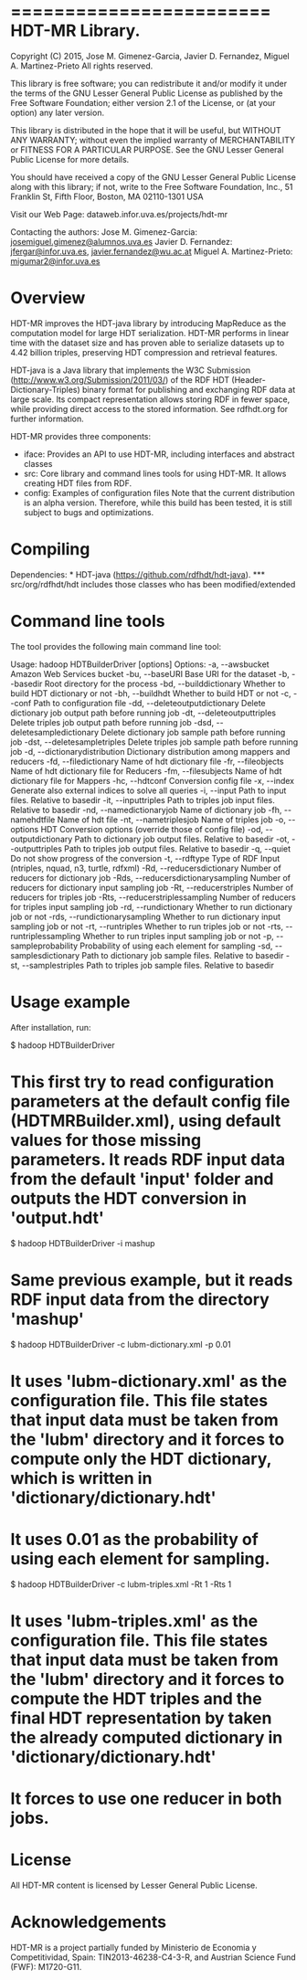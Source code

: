 ========================
 HDT-MR Library.
========================

Copyright (C) 2015, Jose M. Gimenez-Garcia, Javier D. Fernandez, Miguel A. Martinez-Prieto
All rights reserved.

This library is free software; you can redistribute it and/or
modify it under the terms of the GNU Lesser General Public
License as published by the Free Software Foundation; either
version 2.1 of the License, or (at your option) any later version.

This library is distributed in the hope that it will be useful,
but WITHOUT ANY WARRANTY; without even the implied warranty of
MERCHANTABILITY or FITNESS FOR A PARTICULAR PURPOSE.  See the GNU
Lesser General Public License for more details.

You should have received a copy of the GNU Lesser General Public
License along with this library; if not, write to the Free Software
Foundation, Inc., 51 Franklin St, Fifth Floor, Boston, MA  02110-1301  USA

Visit our Web Page: dataweb.infor.uva.es/projects/hdt-mr

Contacting the authors:
 Jose M. Gimenez-Garcia:    josemiguel.gimenez@alumnos.uva.es
 Javier D. Fernandez:       jfergar@infor.uva.es, javier.fernandez@wu.ac.at
 Miguel A. Martinez-Prieto: migumar2@infor.uva.es


Overview
=================

HDT-MR improves the HDT-java library by introducing MapReduce as the computation model for large HDT serialization. HDT-MR performs in linear time with the dataset size and has proven able to serialize datasets up to 4.42 billion triples, preserving HDT compression and retrieval features.

HDT-java is a Java library that implements the W3C Submission (http://www.w3.org/Submission/2011/03/) of the RDF HDT (Header-Dictionary-Triples) binary format for publishing and exchanging RDF data at large scale. Its compact representation allows storing RDF in fewer space, while providing direct access to the stored information. See rdfhdt.org for further information.



HDT-MR provides three components:
- iface: Provides an API to use HDT-MR, including interfaces and abstract classes 
- src: Core library and command lines tools for using HDT-MR. It allows creating HDT files from RDF.
- config: Examples of configuration files
Note that the current distribution is an alpha version. Therefore, while this build has been tested, it is still subject to bugs and optimizations.




Compiling
=================
Dependencies: 
	* HDT-java (https://github.com/rdfhdt/hdt-java).
	 *** src/org/rdfhdt/hdt includes those classes who has been modified/extended 

Command line tools
=================

The tool provides the following main command line tool:

Usage: hadoop HDTBuilderDriver [options]
  Options:
    -a, --awsbucket
       Amazon Web Services bucket
    -bu, --baseURI
       Base URI for the dataset
    -b, --basedir
       Root directory for the process
    -bd, --builddictionary
       Whether to build HDT dictionary or not
    -bh, --buildhdt
       Whether to build HDT or not
    -c, --conf
       Path to configuration file
    -dd, --deleteoutputdictionary
       Delete dictionary job output path before running job
    -dt, --deleteoutputtriples
       Delete triples job output path before running job
    -dsd, --deletesampledictionary
       Delete dictionary job sample path before running job
    -dst, --deletesampletriples
       Delete triples job sample path before running job
    -d, --dictionarydistribution
       Dictionary distribution among mappers and reducers
    -fd, --filedictionary
       Name of hdt dictionary file
    -fr, --fileobjects
       Name of hdt dictionary file for Reducers
    -fm, --filesubjects
       Name of hdt dictionary file for Mappers
    -hc, --hdtconf
       Conversion config file
    -x, --index
       Generate also external indices to solve all queries
    -i, --input
       Path to input files. Relative to basedir
    -it, --inputtriples
       Path to triples job input files. Relative to basedir
    -nd, --namedictionaryjob
       Name of dictionary job
    -fh, --namehdtfile
       Name of hdt  file
    -nt, --nametriplesjob
       Name of triples job
    -o, --options
       HDT Conversion options (override those of config file)
    -od, --outputdictionary
       Path to dictionary job output files. Relative to basedir
    -ot, --outputtriples
       Path to triples job output files. Relative to basedir
    -q, --quiet
       Do not show progress of the conversion
    -t, --rdftype
       Type of RDF Input (ntriples, nquad, n3, turtle, rdfxml)
    -Rd, --reducersdictionary
       Number of reducers for dictionary job
    -Rds, --reducersdictionarysampling
       Number of reducers for dictionary input sampling job
    -Rt, --reducerstriples
       Number of reducers for triples job
    -Rts, --reducerstriplessampling
       Number of reducers for triples input sampling job
    -rd, --rundictionary
       Whether to run dictionary job or not
    -rds, --rundictionarysampling
       Whether to run dictionary input sampling job or not
    -rt, --runtriples
       Whether to run triples job or not
    -rts, --runtriplessampling
       Whether to run triples input sampling job or not
    -p, --sampleprobability
       Probability of using each element for sampling
    -sd, --samplesdictionary
       Path to dictionary job sample files. Relative to basedir
    -st, --samplestriples
       Path to triples job sample files. Relative to basedir


Usage example
=================

After installation, run:

$ hadoop HDTBuilderDriver
# This first try to read configuration parameters at the default config file (HDTMRBuilder.xml), using default values for those missing parameters. It reads RDF input data from the default 'input' folder and outputs the HDT conversion in 'output.hdt'

$ hadoop HDTBuilderDriver -i mashup
# Same previous example, but it reads RDF input data from the directory 'mashup'

$ hadoop HDTBuilderDriver -c lubm-dictionary.xml -p 0.01
# It uses 'lubm-dictionary.xml' as the configuration file. This file states that input data must be taken from the 'lubm' directory and it forces to compute only the HDT dictionary, which is written in 'dictionary/dictionary.hdt'
# It uses 0.01 as the probability of using each element for sampling.


$ hadoop HDTBuilderDriver -c lubm-triples.xml -Rt 1 -Rts 1
# It uses 'lubm-triples.xml' as the configuration file. This file states that input data must be taken from the 'lubm' directory and it forces to compute the HDT triples and the final HDT representation by taken the already computed dictionary in 'dictionary/dictionary.hdt'
# It forces to use one reducer in both jobs.

License
===============

All HDT-MR content is licensed by Lesser General Public License.

Acknowledgements
================

HDT-MR is a project partially funded by Ministerio de Economia y Competitividad, Spain: TIN2013-46238-C4-3-R, and Austrian Science Fund (FWF): M1720-G11.


